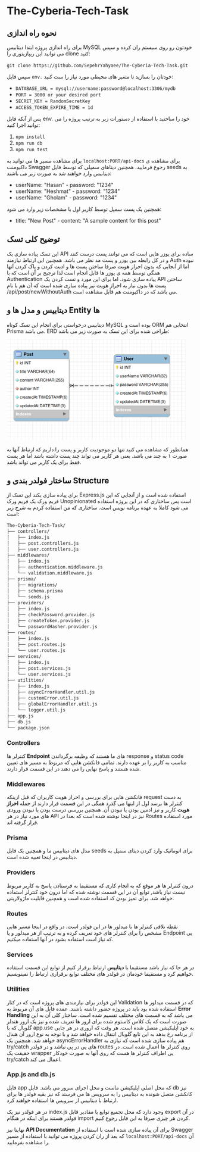 # The-Cyberia-Tech-Task

## نحوه راه اندازی
برای راه اندازی پروژه ابتدا دیتابیس MySQL خودتون رو روی سیستم ران کرده و سپس می توانید این ریپازیتوری را clone کنید:

`git clone https://github.com/SepehrYahyaee/The-Cyberia-Tech-Task.git`

سپس فایل `env.` خودتان را بسازید تا متغیر های محیطی مورد نیاز را ست کنید:

- `DATABASE_URL = mysql://username:password@localhost:3306/mydb`
- `PORT = 3000 or your desired port`
- `SECRET_KEY = RandomSecretKey`
- `ACCESS_TOKEN_EXPIRE_TIME = 1d`

پس از آنکه فایل env. خود را ساختید با استفاده از دستورات زیر به ترتیب پروژه را می توانید اجرا کنید:

1. `npm install`
2. `npm run db`
3. `npm run test`

برای مشاهده مسیر ها می توانید به `localhost:PORT/api-docs` برای مشاهده ی داکیومنت Swagger رجوع فرمایید. همچنین دیتاهای سمپلی که توسط فایل seeds به دیتابیس وارد خواهند شد به صورت زیر می باشند:

- userName: "Hasan" - password: "1234"
- userName: "Heshmat" - password: "1234"
- userName: "Gholam" - password: "1234"

همچنین یک پست سمپل توسط کاربر اول با مشخصات زیر وارد می شود:

- title: "New Post" - content: "A sample content for this post"

## توضیح کلی تسک
این تسک پیاده سازی یک API ساده برای یوزر هایی است که می توانند پست درست کنند و در کل رابطه بین یوزر و پست مد نظر می باشد. همچنین این ارتباط نیازمند Auth نبوده اما از آنجایی که بدون احراز هویت صرفا ساختن پست ها و ادیت کردن و پاک کردن آنها همگی توسط همه ی یوزر ها قابل انجام است لذا ترجیح بر آن است که با Authentication پیاده سازی شود. اما برای این مورد و تست کردن یک API ساختن پست ها بدون نیاز به احراز هویت نیز پیاده سازی شده است که آن هم با نام /api/post/newWithoutAuth می باشد که در داکیومنت هم قابل مشاهده است.

## دیتابیس و مدل ها و Entity ها
دیتابیس درخواستی برای انجام این تسک کوتاه MySQL بوده است و ORM انتخابی هم Prisma می باشد. ERD طراحی شده برای این تسک به صورت زیر می باشد:

<img src="./ERD.png" alt="ERD Model for this Task">

همانطور که مشاهده می کنید تنها دو موجودیت کاربر و پست را داریم که ارتباط آنها به صورت ۱ به چند می باشد. یعنی هر کاربر می تواند چند پست داشته باشد اما هر پست فقط برای یک کاربر می تواند باشد.

## ساختار فولدر بندی و Structure
برای پیاده سازی بکند این تسک از Express.js استفاده شده است و از آنجایی که این فریم ورک یک فریم ورک Unopinionated است پس ساختاری که در این پروژه استفاده می شود کاملا به عهده برنامه نویس است. ساختاری که من استفاده کردم به شرح زیر است:

    The-Cyberia-Tech-Task/
    ├── controllers/
    │   ├── index.js
    │   ├── post.controllers.js
    │   ├── user.controllers.js
    ├── middlewares/
    │   ├── index.js
    │   ├── authentication.middleware.js
    │   └── validation.middleware.js
    ├── prisma/
    │   ├── migrations/
    │   ├── schema.prisma
    │   └── seeds.js
    ├── providers/
    │   ├── index.js
    │   ├── checkPassword.provider.js
    │   ├── createToken.provider.js
    │   └── passwordHasher.provider.js
    ├── routes/
    │   ├── index.js
    │   ├── post.routes.js
    │   └── user.routes.js
    ├── services/
    │   ├── index.js
    │   ├── post.services.js
    │   └── user.services.js
    ├── utilities/
    │   ├── index.js
    │   ├── asyncErrorHandler.util.js
    │   ├── customError.util.js
    │   ├── globalErrorHandler.util.js
    │   └── logger.util.js
    ├── app.js
    ├── db.js
    └── package.json

### Controllers
کنترلر ها **Endpoint** های ما هستند که وظیفه برگرداندن response و status code مناسب به کاربر را بر عهده دارند. تمامی فانکشن هایی که مربوط به مسیر های تعیین شده هستند و پاسخ نهایی را می دهند در این قسمت قرار دارند.

### Middlewares
فانکشن هایی برای بررسی و احراز هویت کاربران که قبل ازینکه request به دست کنترلر ها برسد اول از اینها می گذرد همگی در این قسمت قرار دارند از جمله **احراز هویت** کاربر و نیز ادمین بودن یا نبودن آن. همچنین بررسی درست بودن یا نبودن ورودی های مورد نیاز در هر API نیز در اینجا نوشته شده است که بعدا در Routes مورد استفاده قرار گرفته اند.

### Prisma
مدل های دیتابیس ما و همچنین یک فایل seeds برای اتوماتیک وارد کردن دیتای سمپل به دیتابیس در اینجا تعبیه شده است.

### Providers
درون کنترلر ها هر موقع که به انجام کاری که مستقیما به فرستادن پاسخ به کاربر مربوط نیست نیاز باشد, توابع آن در این قسمت نوشته شده که اما درون خود کنترلر استفاده خواهد شد. برای تمیز بودن کد استفاده شده است و همچنین قابلیت ماژولاریتی.

### Routes
نقطه تلاقی کنترلر ها با میدلور ها در این فولدر است. در واقع در اینجا مسیر هایی مشخص را برای کنترلر های خود تعریف کرده و به ترتیب از هر میدلور و یا Endpoint یی که نیاز است استفاده بشود در آنها استفاده میکنیم.

### Services
در هر جا که نیاز باشد مستقیما با **دیتابیس** ارتباط برقرار کنیم از توابع این قسمت استفاده خواهیم کرد و مستقیما خودمان در فولدر های مختلف توابع برقراری ارتباط را نمینویسیم.

### Utilities
این فولدر برای نیازمندی های پروژه است که در کنار Validation که در قسمت میدلور ها استفاده شده بود باید در پروژه حضور داشته باشند. عمده فایل های آن مربوط به **Error Handling** می باشد که به قسمت های مختلف تقسیم شده است. ساختار کلی آن به این صورت است که یک کلاس کاستوم شده برای ارور ها تعریف شده و نیز یک ارور هندلر گلوبال که با app.use به خود اپلیکیشن متصل شده است. هر وقت که اروری در هر جایی از برنامه رخ بدهد به این تابع گلوبال انتقال داده خواهد شد و با توجه به نوع ارور آن هندل خواهد شد. همچنین یک asyncErrorHandler هم پیاده سازی شده است که نیازی به try/catch های پی در پی نباشد و در فولدر routes روی کنترلر ها اعمال شده است. در حقیقت یک wrapper یی اطراف کنترلر ها هست که روی آنها به صورت خودکار try/catch اعمال می کند.

### App.js and db.js
فایل app که محل اصلی اپلیکیشن ماست و محل اجرای سرور می باشد. فایل db نیز کانکشن متصل شونده به دیتابیس را به سرویس ها می فرستد که نیز بقیه فولدر ها برای ارتباط با دیتابیس از سرویس ها استفاده خواهند کرد.

در هر فولدر نیز یک index.js وجود دارد که محل تجمیع توابع یا مقادیر قابل export در آن فولدر هستند برای اینکه در هنگام import کردن هر چیزی صرفا به این فابل رجوع کنیم.

نهایتا نیز **API Documentation** برای آن پیاده سازی شده است با استفاده از Swagger که بعد از ران کردن پروژه می توانید با استفاده از مسیر `localhost:PORT/api-docs` آن را مشاهده بفرمایید.
